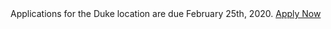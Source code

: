 <div>Applications for the Duke location are due February 25th, 2020. <a href="apply" class="btn btn-outline-dark btn-sm font-weight-bold">Apply Now</a></div>
